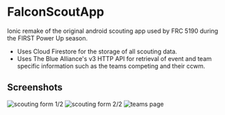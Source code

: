 # FalconScoutApp
Ionic remake of the original android scouting app used by FRC 5190 during the FIRST Power Up season.

- Uses Cloud Firestore for the storage of all scouting data.
- Uses The Blue Alliance's v3 HTTP API for retrieval of event and team specific information such as the teams competing and their ccwm.

## Screenshots

![scouting form 1/2](https://user-images.githubusercontent.com/25257426/43988744-edfc4bd4-9d09-11e8-9864-8dc4bc4308fd.png)
![scouting form 2/2](https://user-images.githubusercontent.com/25257426/43988747-f0144ea8-9d09-11e8-8a01-31dc83bab095.png)
![teams page](https://user-images.githubusercontent.com/25257426/43988766-8c992ce4-9d0a-11e8-8a7a-dcf44a4e15e1.png)
